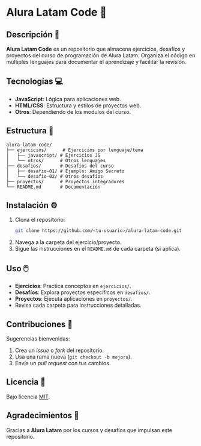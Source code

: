 # Alura Latam Code 🚀

## Descripción 📝
**Alura Latam Code** es un repositorio que almacena ejercicios, desafíos y proyectos del curso de programación de Alura Latam. Organiza el código en múltiples lenguajes para documentar el aprendizaje y facilitar la revisión.

## Tecnologías 💻
- **JavaScript**: Lógica para aplicaciones web.
- **HTML/CSS**: Estructura y estilos de proyectos web.
- **Otros**: Dependiendo de los modulos del curso.

## Estructura 📂
```
alura-latam-code/
├── ejercicios/      # Ejercicios por lenguaje/tema
│   ├── javascript/ # Ejercicios JS
│   └── otros/      # Otros lenguajes
├── desafios/       # Desafíos del curso
│   ├── desafio-01/ # Ejemplo: Amigo Secreto
│   └── desafio-02/ # Otros desafíos
├── proyectos/      # Proyectos integradores
└── README.md       # Documentación
```

## Instalación ⚙️
1. Clona el repositorio:
   ```bash
   git clone https://github.com/<tu-usuario>/alura-latam-code.git
   ```
2. Navega a la carpeta del ejercicio/proyecto.
3. Sigue las instrucciones en el `README.md` de cada carpeta (si aplica).

## Uso 🖱️
- **Ejercicios**: Practica conceptos en `ejercicios/`.
- **Desafíos**: Explora proyectos específicos en `desafios/`.
- **Proyectos**: Ejecuta aplicaciones en `proyectos/`.
- Revisa cada carpeta para instrucciones detalladas.

## Contribuciones 🤝
Sugerencias bienvenidas:
1. Crea un *issue* o *fork* del repositorio.
2. Usa una rama nueva (`git checkout -b mejora`).
3. Envía un *pull request* con tus cambios.

## Licencia 📜
Bajo licencia [MIT](LICENSE).

## Agradecimientos 🙌
Gracias a **Alura Latam** por los cursos y desafíos que impulsan este repositorio.
